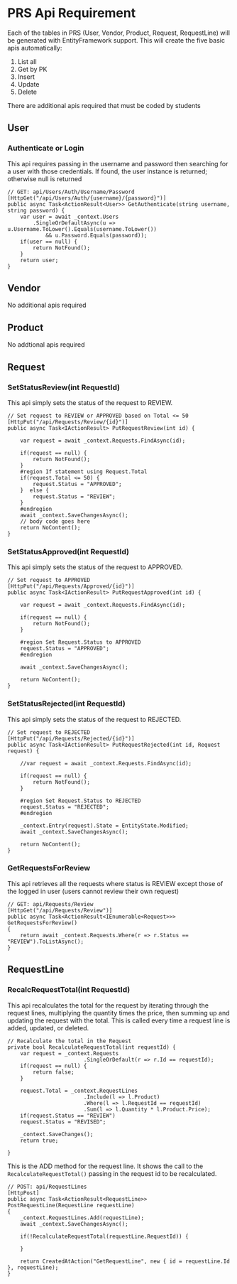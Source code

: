 # PRS Api Requirement

Each of the tables in PRS (User, Vendor, Product, Request, RequestLine) will be generated with EntityFramework support. This will create the five basic apis automatically:

1. List all
2. Get by PK
3. Insert
4. Update
5. Delete

There are additional apis required that must be coded by students

## User

### Authenticate or Login

This api requires passing in the username and password then searching for a user with those credentials. If found, the user instance is returned; otherwise null is returned

    // GET: api/Users/Auth/Username/Password
    [HttpGet("/api/Users/Auth/{username}/{password}")]
    public async Task<ActionResult<User>> GetAuthenticate(string username, string password) {
        var user = await _context.Users
            .SingleOrDefaultAsync(u => u.Username.ToLower().Equals(username.ToLower()) 
                && u.Password.Equals(password));
        if(user == null) {
            return NotFound();
        }
        return user;
    }


## Vendor

No additional apis required

## Product

No addtional apis required

## Request

### SetStatusReview(int RequestId)

This api simply sets the status of the request to REVIEW.

    // Set request to REVIEW or APPROVED based on Total <= 50
    [HttpPut("/api/Requests/Review/{id}")]
    public async Task<IActionResult> PutRequestReview(int id) {

        var request = await _context.Requests.FindAsync(id);
        
        if(request == null) {
            return NotFound();
        }
        #region If statement using Request.Total
        if(request.Total <= 50) {
            request.Status = "APPROVED";
        }  else {
            request.Status = "REVIEW";
        }
        #endregion
        await _context.SaveChangesAsync();
        // body code goes here
        return NoContent();
    }

### SetStatusApproved(int RequestId)

This api simply sets the status of the request to APPROVED.

    // Set request to APPROVED
    [HttpPut("/api/Requests/Approved/{id}")]
    public async Task<IActionResult> PutRequestApproved(int id) {

        var request = await _context.Requests.FindAsync(id);

        if(request == null) {
            return NotFound();
        }

        #region Set Request.Status to APPROVED
        request.Status = "APPROVED";
        #endregion

        await _context.SaveChangesAsync();

        return NoContent();
    }


### SetStatusRejected(int RequestId)

This api simply sets the status of the request to REJECTED.

    // Set request to REJECTED
    [HttpPut("/api/Requests/Rejected/{id}")]
    public async Task<IActionResult> PutRequestRejected(int id, Request request) {

        //var request = await _context.Requests.FindAsync(id);

        if(request == null) {
            return NotFound();
        }

        #region Set Request.Status to REJECTED
        request.Status = "REJECTED";
        #endregion

        _context.Entry(request).State = EntityState.Modified;
        await _context.SaveChangesAsync();

        return NoContent();
    }


### GetRequestsForReview

This api retrieves all the requests where status is REVIEW except those of the logged in user (users cannot review their own request)

    // GET: api/Requests/Review
    [HttpGet("/api/Requests/Review")]
    public async Task<ActionResult<IEnumerable<Request>>> GetRequestsForReview()
    {
        return await _context.Requests.Where(r => r.Status == "REVIEW").ToListAsync();
    }

## RequestLine

### RecalcRequestTotal(int RequestId)

This api recalculates the total for the request by iterating through the request lines, multiplying the quantity times the price, then summing up and updating the request with the total. This is called every time a request line is added, updated, or deleted.

    // Recalculate the total in the Request
    private bool RecalculateRequestTotal(int requestId) {
        var request = _context.Requests
                            .SingleOrDefault(r => r.Id == requestId);
        if(request == null) {
            return false;
        }

        request.Total = _context.RequestLines
                            .Include(l => l.Product)
                            .Where(l => l.RequestId == requestId)
                            .Sum(l => l.Quantity * l.Product.Price);
        if(request.Status == "REVIEW")
        request.Status = "REVISED";

        _context.SaveChanges();
        return true;

    }

This is the ADD method for the request line. It shows the call to 
the `RecalculateRequestTotal()` passing in the request id to be recalculated.

    // POST: api/RequestLines
    [HttpPost]
    public async Task<ActionResult<RequestLine>> PostRequestLine(RequestLine requestLine)
    {
        _context.RequestLines.Add(requestLine);
        await _context.SaveChangesAsync();

        if(!RecalculateRequestTotal(requestLine.RequestId)) {

        }

        return CreatedAtAction("GetRequestLine", new { id = requestLine.Id }, requestLine);
    }
